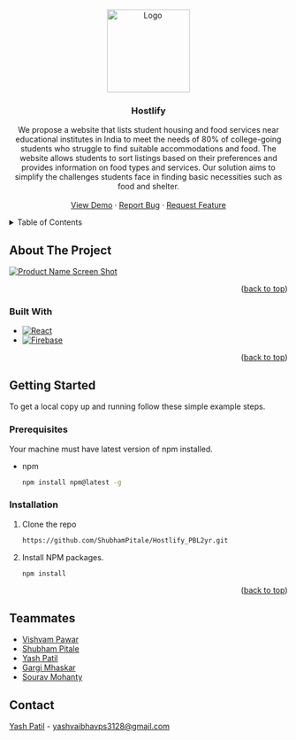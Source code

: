 <a name="readme-top"></a>

<!--
*** I'm using markdown "reference style" links for readability.
*** Reference links are enclosed in brackets [ ] instead of parentheses ( ).
*** See the bottom of this document for the declaration of the reference variables
*** for contributors-url, forks-url, etc. This is an optional, concise syntax you may use.
*** https://www.markdownguide.org/basic-syntax/#reference-style-links
-->

<!-- PROJECT LOGO -->
<br />
<div align="center">
  <a href="https://github.com/ShubhamPitale/Hostlify_PBL2yr">
    <img src="./src/images/logo_new.png" alt="Logo" width="150" height="150">
  </a>

<h3 align="center">Hostlify</h3>

  <p align="center">
   We propose a website that lists student housing and food services near educational institutes in India to meet the needs of 80% of college-going students who struggle to find suitable accommodations and food. The website allows students to sort listings based on their preferences and provides information on food types and services. Our solution aims to simplify the challenges students face in finding basic necessities such as food and shelter.
    <br />
    <br />
    <a href="https://hostlify2.web.app/">View Demo</a>
    ·
    <a href="https://github.com/ShubhamPitale/Hostlify_PBL2yr/issues">Report Bug</a>
    ·
    <a href="https://github.com/ShubhamPitale/Hostlify_PBL2yr/issues">Request Feature</a>
  </p>
</div>

<!-- TABLE OF CONTENTS -->
<details>
  <summary>Table of Contents</summary>
  <ol>
    <li>
      <a href="#about-the-project">About The Project</a>
      <ul>
        <li><a href="#built-with">Built With</a></li>
      </ul>
    </li>
    <li>
      <a href="#getting-started">Getting Started</a>
      <ul>
        <li><a href="#prerequisites">Prerequisites</a></li>
        <li><a href="#installation">Installation</a></li>
      </ul>
    </li>
    <li><a href="#license">License</a></li>
    <li><a href="#teammates">Teammates</a></li>
    <li><a href="#contact">Contact</a></li>
  </ol>
</details>

<!-- ABOUT THE PROJECT -->

## About The Project

[![Product Name Screen Shot][product-screenshot]](https://hostlify2.web.app/)

<p align="right">(<a href="#readme-top">back to top</a>)</p>

### Built With

- [![React][react.js]][react-url]
- [![Firebase][firebase.com]][firebase-url]

<p align="right">(<a href="#readme-top">back to top</a>)</p>

<!-- GETTING STARTED -->

## Getting Started

To get a local copy up and running follow these simple example steps.

### Prerequisites

Your machine must have latest version of npm installed.

- npm
  ```sh
  npm install npm@latest -g
  ```

### Installation

1. Clone the repo
   ```sh
   https://github.com/ShubhamPitale/Hostlify_PBL2yr.git
   ```
2. Install NPM packages.
   ```sh
   npm install
   ```

<p align="right">(<a href="#readme-top">back to top</a>)</p>

<!-- Teammates -->

## Teammates

- [Vishvam Pawar](https://www.linkedin.com/in/vishvam-pawar-44a667205/)
- [Shubham Pitale](https://www.linkedin.com/in/shubham-pitale-b07692218/)
- [Yash Patil](https://www.linkedin.com/in/yash-patil-665382239)
- [Gargi Mhaskar](https://www.linkedin.com/in/gargi-mhaskar-097469208/)
- [Sourav Mohanty](https://www.linkedin.com/in/saurav-mohanty2002/)

<!-- CONTACT -->

## Contact

[Yash Patil](https://www.linkedin.com/in/yash-patil-665382239) - yashvaibhavps3128@gmail.com

<!-- MARKDOWN LINKS & IMAGES -->
<!-- https://www.markdownguide.org/basic-syntax/#reference-style-links -->

[product-screenshot]: src/images/screenshot.png
[react.js]: https://img.shields.io/badge/React-20232A?style=for-the-badge&logo=react&logoColor=61DAFB
[react-url]: https://reactjs.org/
[firebase.com]: https://img.shields.io/badge/Firebase-039BE5?style=for-the-badge&logo=Firebase&logoColor=white
[firebase-url]: https://firebase.google.com/
